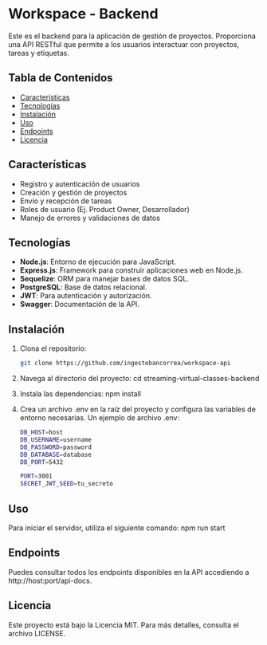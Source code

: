 # Workspace - Backend

Este es el backend para la aplicación de gestión de proyectos. Proporciona una API RESTful que permite a los usuarios interactuar con proyectos, tareas y etiquetas.

## Tabla de Contenidos

- [Características](#características)
- [Tecnologías](#tecnologías)
- [Instalación](#instalación)
- [Uso](#uso)
- [Endpoints](#endpoints)
- [Licencia](#licencia)

## Características

- Registro y autenticación de usuarios
- Creación y gestión de proyectos
- Envío y recepción de tareas
- Roles de usuario (Ej. Product Owner, Desarrollador)
- Manejo de errores y validaciones de datos

## Tecnologías

- **Node.js**: Entorno de ejecución para JavaScript.
- **Express.js**: Framework para construir aplicaciones web en Node.js.
- **Sequelize**: ORM para manejar bases de datos SQL.
- **PostgreSQL**: Base de datos relacional.
- **JWT**: Para autenticación y autorización.
- **Swagger**: Documentación de la API.

## Instalación

1. Clona el repositorio:
   ```bash
   git clone https://github.com/ingestebancorrea/workspace-api

2. Navega al directorio del proyecto:
cd streaming-virtual-classes-backend

3. Instala las dependencias:
npm install

4. Crea un archivo .env en la raíz del proyecto y configura las variables de entorno necesarias. Un ejemplo de archivo .env:
    ```bash
    DB_HOST=host
    DB_USERNAME=username
    DB_PASSWORD=password
    DB_DATABASE=database
    DB_PORT=5432

    PORT=3001
    SECRET_JWT_SEED=tu_secreto

## Uso
Para iniciar el servidor, utiliza el siguiente comando:
    npm run start

## Endpoints
Puedes consultar todos los endpoints disponibles en la API accediendo a http://host:port/api-docs.

## Licencia
Este proyecto está bajo la Licencia MIT. Para más detalles, consulta el archivo LICENSE.